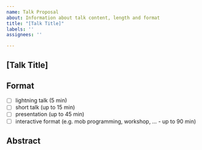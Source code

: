 ```yaml
---
name: Talk Proposal
about: Information about talk content, length and format
title: "[Talk Title]"
labels: ''
assignees: ''

---
```


## [Talk Title] <!-- Title of the talk, presentation or workshop -->


## Format 

* [ ] lightning talk (5 min)
* [ ] short talk (up to 15 min)
* [ ] presentation (up to 45 min)
* [ ] interactive format (e.g. mob programming, workshop, … - up to 90 min)

## Abstract

<!-- Briefly describe what this will be about. We'll post this to our blog and meetup. -->
